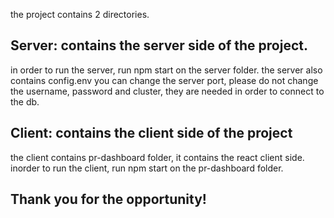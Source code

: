 the project contains 2 directories.
## Server: contains the server side of the project.
in order to run the server, run npm start on the server folder.
the server also contains config.env you can change the server port, please do not change the
username, password and cluster, they are needed in order to connect to the db.

## Client: contains the client side of the project
the client contains pr-dashboard folder, it contains the react client side.
inorder to run the client, run npm start on the pr-dashboard folder.

## Thank you for the opportunity!
